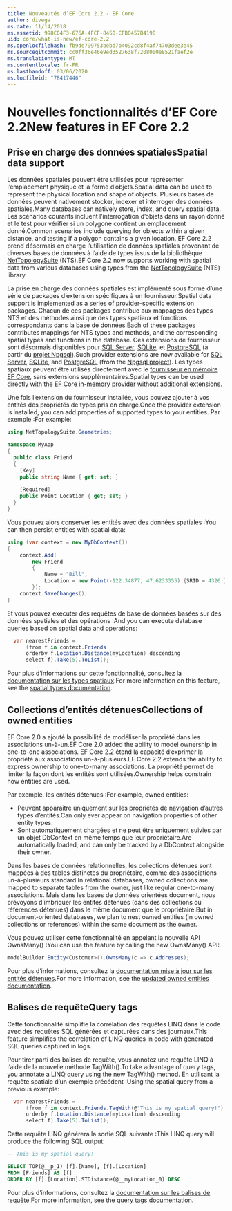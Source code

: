 ```yaml
---
title: Nouveautés d’EF Core 2.2 - EF Core
author: divega
ms.date: 11/14/2018
ms.assetid: 998C04F3-676A-4FCF-8450-CFB0457B4198
uid: core/what-is-new/ef-core-2.2
ms.openlocfilehash: fb9de799753bebd7b4092cd8f4af74703dee3e45
ms.sourcegitcommit: cc0ff36e46e9ed3527638f7208000e8521faef2e
ms.translationtype: MT
ms.contentlocale: fr-FR
ms.lasthandoff: 03/06/2020
ms.locfileid: "78417446"
---
```

# <a name="new-features-in-ef-core-22"></a><span data-ttu-id="4f6aa-102">Nouvelles fonctionnalités d’EF Core 2.2</span><span class="sxs-lookup"><span data-stu-id="4f6aa-102">New features in EF Core 2.2</span></span>

## <a name="spatial-data-support"></a><span data-ttu-id="4f6aa-103">Prise en charge des données spatiales</span><span class="sxs-lookup"><span data-stu-id="4f6aa-103">Spatial data support</span></span>

<span data-ttu-id="4f6aa-104">Les données spatiales peuvent être utilisées pour représenter l’emplacement physique et la forme d’objets.</span><span class="sxs-lookup"><span data-stu-id="4f6aa-104">Spatial data can be used to represent the physical location and shape of objects.</span></span>
<span data-ttu-id="4f6aa-105">Plusieurs bases de données peuvent nativement stocker, indexer et interroger des données spatiales.</span><span class="sxs-lookup"><span data-stu-id="4f6aa-105">Many databases can natively store, index, and query spatial data.</span></span>
<span data-ttu-id="4f6aa-106">Les scénarios courants incluent l’interrogation d’objets dans un rayon donné et le test pour vérifier si un polygone contient un emplacement donné.</span><span class="sxs-lookup"><span data-stu-id="4f6aa-106">Common scenarios include querying for objects within a given distance, and testing if a polygon contains a given location.</span></span>
<span data-ttu-id="4f6aa-107">EF Core 2.2 prend désormais en charge l’utilisation de données spatiales provenant de diverses bases de données à l’aide de types issus de la bibliothèque [NetTopologySuite](https://github.com/NetTopologySuite/NetTopologySuite) (NTS).</span><span class="sxs-lookup"><span data-stu-id="4f6aa-107">EF Core 2.2 now supports working with spatial data from various databases using types from the [NetTopologySuite](https://github.com/NetTopologySuite/NetTopologySuite) (NTS) library.</span></span>

<span data-ttu-id="4f6aa-108">La prise en charge des données spatiales est implémenté sous forme d’une série de packages d’extension spécifiques à un fournisseur.</span><span class="sxs-lookup"><span data-stu-id="4f6aa-108">Spatial data support is implemented as a series of provider-specific extension packages.</span></span>
<span data-ttu-id="4f6aa-109">Chacun de ces packages contribue aux mappages des types NTS et des méthodes ainsi que des types spatiaux et fonctions correspondants dans la base de données.</span><span class="sxs-lookup"><span data-stu-id="4f6aa-109">Each of these packages contributes mappings for NTS types and methods, and the corresponding spatial types and functions in the database.</span></span>
<span data-ttu-id="4f6aa-110">Ces extensions de fournisseur sont désormais disponibles pour [SQL Server](https://www.nuget.org/packages/Microsoft.EntityFrameworkCore.SqlServer.NetTopologySuite/), [SQLite](https://www.nuget.org/packages/Microsoft.EntityFrameworkCore.Sqlite.NetTopologySuite/), et [PostgreSQL](https://www.nuget.org/packages/Npgsql.EntityFrameworkCore.PostgreSQL.NetTopologySuite/) (à partir du [projet Npgsql](https://www.npgsql.org/)).</span><span class="sxs-lookup"><span data-stu-id="4f6aa-110">Such provider extensions are now available for [SQL Server](https://www.nuget.org/packages/Microsoft.EntityFrameworkCore.SqlServer.NetTopologySuite/), [SQLite](https://www.nuget.org/packages/Microsoft.EntityFrameworkCore.Sqlite.NetTopologySuite/), and [PostgreSQL](https://www.nuget.org/packages/Npgsql.EntityFrameworkCore.PostgreSQL.NetTopologySuite/) (from the [Npgsql project](https://www.npgsql.org/)).</span></span>
<span data-ttu-id="4f6aa-111">Les types spatiaux peuvent être utilisés directement avec le [fournisseur en mémoire EF Core](xref:core/providers/in-memory/index), sans extensions supplémentaires.</span><span class="sxs-lookup"><span data-stu-id="4f6aa-111">Spatial types can be used directly with the [EF Core in-memory provider](xref:core/providers/in-memory/index) without additional extensions.</span></span>

<span data-ttu-id="4f6aa-112">Une fois l’extension du fournisseur installée, vous pouvez ajouter à vos entités des propriétés de types pris en charge.</span><span class="sxs-lookup"><span data-stu-id="4f6aa-112">Once the provider extension is installed, you can add properties of supported types to your entities.</span></span> <span data-ttu-id="4f6aa-113">Par exemple :</span><span class="sxs-lookup"><span data-stu-id="4f6aa-113">For example:</span></span>

``` csharp
using NetTopologySuite.Geometries;

namespace MyApp
{
  public class Friend
  {
    [Key]
    public string Name { get; set; }
  
    [Required]
    public Point Location { get; set; }
  }
}
```

<span data-ttu-id="4f6aa-114">Vous pouvez alors conserver les entités avec des données spatiales :</span><span class="sxs-lookup"><span data-stu-id="4f6aa-114">You can then persist entities with spatial data:</span></span>

``` csharp
using (var context = new MyDbContext())
{
    context.Add(
        new Friend
        {
            Name = "Bill",
            Location = new Point(-122.34877, 47.6233355) {SRID = 4326 }
        });
    context.SaveChanges();
}
```

<span data-ttu-id="4f6aa-115">Et vous pouvez exécuter des requêtes de base de données basées sur des données spatiales et des opérations :</span><span class="sxs-lookup"><span data-stu-id="4f6aa-115">And you can execute database queries based on spatial data and operations:</span></span>

``` csharp
  var nearestFriends =
      (from f in context.Friends
      orderby f.Location.Distance(myLocation) descending
      select f).Take(5).ToList();
```

<span data-ttu-id="4f6aa-116">Pour plus d’informations sur cette fonctionnalité, consultez la [documentation sur les types spatiaux](xref:core/modeling/spatial).</span><span class="sxs-lookup"><span data-stu-id="4f6aa-116">For more information on this feature, see the [spatial types documentation](xref:core/modeling/spatial).</span></span>

## <a name="collections-of-owned-entities"></a><span data-ttu-id="4f6aa-117">Collections d’entités détenues</span><span class="sxs-lookup"><span data-stu-id="4f6aa-117">Collections of owned entities</span></span>

<span data-ttu-id="4f6aa-118">EF Core 2.0 a ajouté la possibilité de modéliser la propriété dans les associations un-à-un.</span><span class="sxs-lookup"><span data-stu-id="4f6aa-118">EF Core 2.0 added the ability to model ownership in one-to-one associations.</span></span>
<span data-ttu-id="4f6aa-119">EF Core 2.2 étend la capacité d’exprimer la propriété aux associations un-à-plusieurs.</span><span class="sxs-lookup"><span data-stu-id="4f6aa-119">EF Core 2.2 extends the ability to express ownership to one-to-many associations.</span></span>
<span data-ttu-id="4f6aa-120">La propriété permet de limiter la façon dont les entités sont utilisées.</span><span class="sxs-lookup"><span data-stu-id="4f6aa-120">Ownership helps constrain how entities are used.</span></span>

<span data-ttu-id="4f6aa-121">Par exemple, les entités détenues :</span><span class="sxs-lookup"><span data-stu-id="4f6aa-121">For example, owned entities:</span></span>

- <span data-ttu-id="4f6aa-122">Peuvent apparaître uniquement sur les propriétés de navigation d’autres types d’entités.</span><span class="sxs-lookup"><span data-stu-id="4f6aa-122">Can only ever appear on navigation properties of other entity types.</span></span>
- <span data-ttu-id="4f6aa-123">Sont automatiquement chargées et ne peut être uniquement suivies par un objet DbContext en même temps que leur propriétaire.</span><span class="sxs-lookup"><span data-stu-id="4f6aa-123">Are automatically loaded, and can only be tracked by a DbContext alongside their owner.</span></span>

<span data-ttu-id="4f6aa-124">Dans les bases de données relationnelles, les collections détenues sont mappées à des tables distinctes du propriétaire, comme des associations un-à-plusieurs standard.</span><span class="sxs-lookup"><span data-stu-id="4f6aa-124">In relational databases, owned collections are mapped to separate tables from the owner, just like regular one-to-many associations.</span></span>
<span data-ttu-id="4f6aa-125">Mais dans les bases de données orientées document, nous prévoyons d’imbriquer les entités détenues (dans des collections ou références détenues) dans le même document que le propriétaire.</span><span class="sxs-lookup"><span data-stu-id="4f6aa-125">But in document-oriented databases, we plan to nest owned entities (in owned collections or references) within the same document as the owner.</span></span>

<span data-ttu-id="4f6aa-126">Vous pouvez utiliser cette fonctionnalité en appelant la nouvelle API OwnsMany() :</span><span class="sxs-lookup"><span data-stu-id="4f6aa-126">You can use the feature by calling the new OwnsMany() API:</span></span>

``` csharp
modelBuilder.Entity<Customer>().OwnsMany(c => c.Addresses);
```

<span data-ttu-id="4f6aa-127">Pour plus d’informations, consultez la [documentation mise à jour sur les entités détenues](xref:core/modeling/owned-entities#collections-of-owned-types).</span><span class="sxs-lookup"><span data-stu-id="4f6aa-127">For more information, see the [updated owned entities documentation](xref:core/modeling/owned-entities#collections-of-owned-types).</span></span>

## <a name="query-tags"></a><span data-ttu-id="4f6aa-128">Balises de requête</span><span class="sxs-lookup"><span data-stu-id="4f6aa-128">Query tags</span></span>

<span data-ttu-id="4f6aa-129">Cette fonctionnalité simplifie la corrélation des requêtes LINQ dans le code avec des requêtes SQL générées et capturées dans des journaux.</span><span class="sxs-lookup"><span data-stu-id="4f6aa-129">This feature simplifies the correlation of LINQ queries in code with generated SQL queries captured in logs.</span></span>

<span data-ttu-id="4f6aa-130">Pour tirer parti des balises de requête, vous annotez une requête LINQ à l’aide de la nouvelle méthode TagWith().</span><span class="sxs-lookup"><span data-stu-id="4f6aa-130">To take advantage of query tags, you annotate a LINQ query using the new TagWith() method.</span></span>
<span data-ttu-id="4f6aa-131">En utilisant la requête spatiale d’un exemple précédent :</span><span class="sxs-lookup"><span data-stu-id="4f6aa-131">Using the spatial query from a previous example:</span></span>

``` csharp
  var nearestFriends =
      (from f in context.Friends.TagWith(@"This is my spatial query!")
      orderby f.Location.Distance(myLocation) descending
      select f).Take(5).ToList();
```

<span data-ttu-id="4f6aa-132">Cette requête LINQ générera la sortie SQL suivante :</span><span class="sxs-lookup"><span data-stu-id="4f6aa-132">This LINQ query will produce the following SQL output:</span></span>

``` sql
-- This is my spatial query!

SELECT TOP(@__p_1) [f].[Name], [f].[Location]
FROM [Friends] AS [f]
ORDER BY [f].[Location].STDistance(@__myLocation_0) DESC
```

<span data-ttu-id="4f6aa-133">Pour plus d’informations, consultez la [documentation sur les balises de requête](xref:core/querying/tags).</span><span class="sxs-lookup"><span data-stu-id="4f6aa-133">For more information, see the [query tags documentation](xref:core/querying/tags).</span></span>
